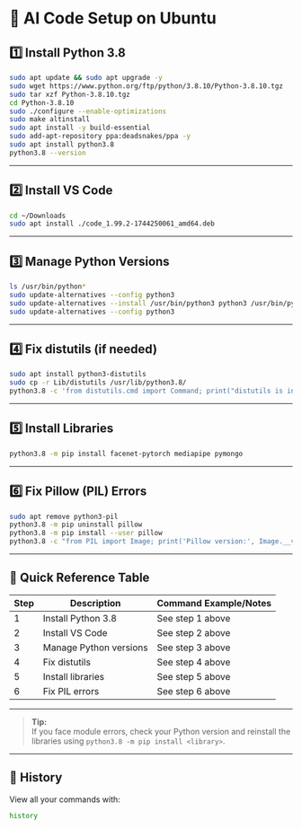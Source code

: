 # 🚀 AI Code Setup on Ubuntu

## 1️⃣ Install Python 3.8

```bash
sudo apt update && sudo apt upgrade -y
sudo wget https://www.python.org/ftp/python/3.8.10/Python-3.8.10.tgz
sudo tar xzf Python-3.8.10.tgz
cd Python-3.8.10
sudo ./configure --enable-optimizations
sudo make altinstall
sudo apt install -y build-essential
sudo add-apt-repository ppa:deadsnakes/ppa -y
sudo apt install python3.8
python3.8 --version
```

---

## 2️⃣ Install VS Code

```bash
cd ~/Downloads
sudo apt install ./code_1.99.2-1744250061_amd64.deb 
```

---

## 3️⃣ Manage Python Versions

```bash
ls /usr/bin/python*
sudo update-alternatives --config python3
sudo update-alternatives --install /usr/bin/python3 python3 /usr/bin/python3.8 1
sudo update-alternatives --config python3
```

---

## 4️⃣ Fix distutils (if needed)

```bash
sudo apt install python3-distutils
sudo cp -r Lib/distutils /usr/lib/python3.8/
python3.8 -c 'from distutils.cmd import Command; print("distutils is installed and working!")'
```

---

## 5️⃣ Install Libraries

```bash
python3.8 -m pip install facenet-pytorch mediapipe pymongo
```

---

## 6️⃣ Fix Pillow (PIL) Errors

```bash
sudo apt remove python3-pil
python3.8 -m pip uninstall pillow
python3.8 -m pip install --user pillow
python3.8 -c "from PIL import Image; print('Pillow version:', Image.__version__)"
```

---

## 📝 Quick Reference Table

| Step | Description            | Command Example/Notes                                  |
|------|------------------------|--------------------------------------------------------|
| 1    | Install Python 3.8     | See step 1 above                                       |
| 2    | Install VS Code        | See step 2 above                                       |
| 3    | Manage Python versions | See step 3 above                                       |
| 4    | Fix distutils          | See step 4 above                                       |
| 5    | Install libraries      | See step 5 above                                       |
| 6    | Fix PIL errors         | See step 6 above                                       |

---

> **Tip:**  
> If you face module errors, check your Python version and reinstall the libraries using `python3.8 -m pip install <library>`.

---

## 📜 History

View all your commands with:
```bash
history
```
